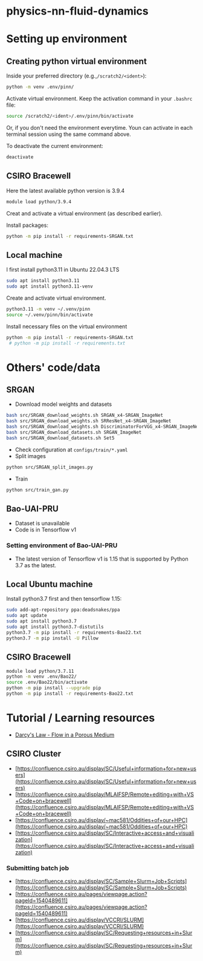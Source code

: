 # physics-nn-fluid-dynamics

# Setting up environment
## Creating python virtual environment
Inside your preferred directory (e.g.,`/scratch2/<ident>`):
```bash
python -m venv .env/pinn/
```
Activate virtual environment. Keep the activation command in your `.bashrc` file:
```bash
source /scratch2/<ident>/.env/pinn/bin/activate
```

Or, if you don't need the environment everytime. Youn can activate in each terminal session using the same command above.

To deactivate the current environment:
```bash
deactivate
```

## CSIRO Bracewell
Here the latest available python version is 3.9.4

```bash
module load python/3.9.4
```
Creat and activate a virtual environment (as described earlier).

Install packages:
```bash
python -m pip install -r requirements-SRGAN.txt
```

## Local machine

I first install python3.11 in Ubuntu 22.04.3 LTS  

```bash
sudo apt install python3.11 
sudo apt install python3.11-venv 
```

Create and activate virtual environment.
```bash
python3.11 -m venv ~/.venv/pinn
source ~/.venv/pinn/bin/activate 
```

Install necessary files on the virtual environment 
```bash
python -m pip install -r requirements-SRGAN.txt
 # python -m pip install -r requirements.txt 
```

# Others' code/data
## SRGAN
- Download model weights and datasets
```bash
bash src/SRGAN_download_weights.sh SRGAN_x4-SRGAN_ImageNet
bash src/SRGAN_download_weights.sh SRResNet_x4-SRGAN_ImageNet
bash src/SRGAN_download_weights.sh DiscriminatorForVGG_x4-SRGAN_ImageNet
bash src/SRGAN_download_datasets.sh SRGAN_ImageNet
bash src/SRGAN_download_datasets.sh Set5
```
- Check configuration at `configs/train/*.yaml`
- Split images
```bash
python src/SRGAN_split_images.py
```
- Train
```bash
python src/train_gan.py
```

## Bao-UAI-PRU 
- Dataset is unavailable
- Code is in Tensorflow v1

### Setting environment of Bao-UAI-PRU
- The latest version of Tensorflow v1 is 1.15 that is supported by Python 3.7 as the latest. 

## Local Ubuntu machine
Install python3.7 first and then tensorflow 1.15:

```bash
sudo add-apt-repository ppa:deadsnakes/ppa
sudo apt update
sudo apt install python3.7
sudo apt install python3.7-distutils
python3.7 -m pip install -r requirements-Bao22.txt
python3.7 -m pip install -U Pillow
```
## CSIRO Bracewell
```bash
module load python/3.7.11
python -m venv .env/Bao22/
source .env/Bao22/bin/activate
python -m pip install --upgrade pip
python -m pip install -r requirements-Bao22.txt
```

# Tutorial / Learning resources 
- [Darcy's Law - Flow in a Porous Medium](https://geo.libretexts.org/Courses/University_of_California_Davis/GEL_056%3A_Introduction_to_Geophysics/Geophysics_is_everywhere_in_geology.../02%3A_Diffusion_and_Darcy's_Law/2.05%3A_Darcy's_Law_-_Flow_in_a_Porous_Medium)

## CSIRO Cluster
- [https://confluence.csiro.au/display/SC/Useful+information+for+new+users](https://confluence.csiro.au/display/SC/Useful+information+for+new+users)
- [https://confluence.csiro.au/display/MLAIFSP/Remote+editing+with+VS+Code+on+bracewell](https://confluence.csiro.au/display/MLAIFSP/Remote+editing+with+VS+Code+on+bracewell)
- [https://confluence.csiro.au/display/~mac581/Oddities+of+our+HPC](https://confluence.csiro.au/display/~mac581/Oddities+of+our+HPC)
- [https://confluence.csiro.au/display/SC/Interactive+access+and+visualization](https://confluence.csiro.au/display/SC/Interactive+access+and+visualization)

### Submitting batch job
- [https://confluence.csiro.au/display/SC/Sample+Slurm+Job+Scripts](https://confluence.csiro.au/display/SC/Sample+Slurm+Job+Scripts)
- [https://confluence.csiro.au/pages/viewpage.action?pageId=1540489611](https://confluence.csiro.au/pages/viewpage.action?pageId=1540489611)
- [https://confluence.csiro.au/display/VCCRI/SLURM](https://confluence.csiro.au/display/VCCRI/SLURM)
- [https://confluence.csiro.au/display/SC/Requesting+resources+in+Slurm](https://confluence.csiro.au/display/SC/Requesting+resources+in+Slurm)
